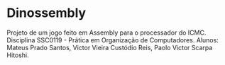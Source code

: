 # Dinossembly
Projeto de um jogo feito em Assembly para o processador do ICMC.
Disciplina SSC0119 - Prática em Organização de Computadores.
Alunos: Mateus Prado Santos, Victor Vieira Custódio Reis, Paolo Victor Scarpa Hitoshi.
